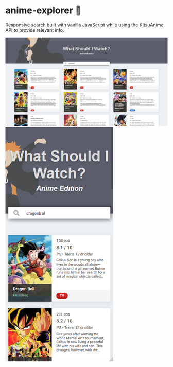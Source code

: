 # anime-explorer 👾
Responsive search built with vanilla JavaScript while using the KitsuAnime API to provide relevant info.

![Screenshot](/images/screenshot-desktop.png)
![Screenshot](/images/screenshot-mobile.png)
